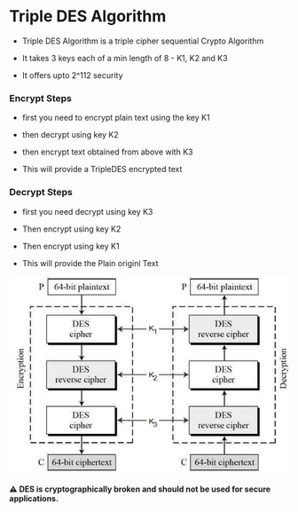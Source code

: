 # Triple DES Algorithm

- Triple DES Algorithm is a triple cipher sequential Crypto Algorithm

- It takes 3 keys each of a min length of 8 - K1, K2 and K3

- It offers upto 2^112 security

### Encrypt Steps

- first you need to encrypt plain text using the key K1
- then decrypt using key K2
- then encrypt text obtained from above with K3

- This will provide a TripleDES encrypted text

### Decrypt Steps

- first you need decrypt using key K3
- Then encrypt using key K2
- Then encrypt using key K1

- This will provide the Plain originl Text

![Block Diagram](img/tripleDES.jpg)

#### :warning: DES is cryptographically broken and should not be used for secure applications.

